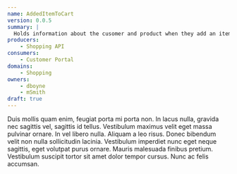 ```yaml
---
name: AddedItemToCart
version: 0.0.5
summary: |
  Holds information about the cusomer and product when they add an item to the cart.
producers:
    - Shopping API
consumers:
    - Customer Portal
domains:
    - Shopping
owners:
    - dboyne
    - mSmith
draft: true    
---
```


Duis mollis quam enim, feugiat porta mi porta non. In lacus nulla, gravida nec sagittis vel, sagittis id tellus. Vestibulum maximus velit eget massa pulvinar ornare. In vel libero nulla. Aliquam a leo risus. Donec bibendum velit non nulla sollicitudin lacinia. Vestibulum imperdiet nunc eget neque sagittis, eget volutpat purus ornare. Mauris malesuada finibus pretium. Vestibulum suscipit tortor sit amet dolor tempor cursus. Nunc ac felis accumsan.

<Mermaid />

<Schema />

<EventsWithinSameDomain />